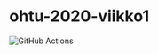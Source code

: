 # ohtu-2020-viikko1

![GitHub Actions](https://github.com/ShootingStar91/ohtu-2020-viikko1/workflows/Java%20with%20Gradle/badge.svg)
